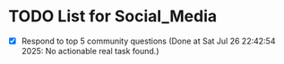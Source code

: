 # TODO List for Social_Media

- [x] Respond to top 5 community questions  (Done at Sat Jul 26 22:42:54 2025: No actionable real task found.)